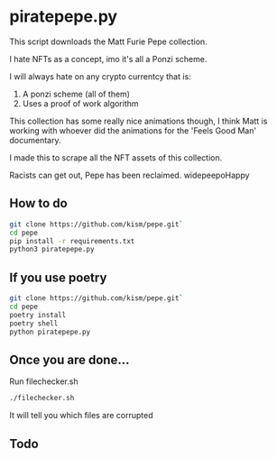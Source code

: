# piratepepe.py

This script downloads the Matt Furie Pepe collection.

I hate NFTs as a concept, imo it's all a Ponzi scheme.

I will always hate on any crypto currentcy that is:

1. A ponzi scheme (all of them)
2. Uses a proof of work algorithm

This collection has some really nice animations though, I think Matt is working with whoever did the animations for the 'Feels Good Man' documentary.

I made this to scrape all the NFT assets of this collection.

Racists can get out, Pepe has been reclaimed. widepeepoHappy

## How to do

```bash
git clone https://github.com/kism/pepe.git`
cd pepe
pip install -r requirements.txt
python3 piratepepe.py
```

## If you use poetry

```bash
git clone https://github.com/kism/pepe.git`
cd pepe
poetry install
poetry shell
python piratepepe.py
```

## Once you are done...

Run filechecker.sh

```bash
./filechecker.sh
```

It will tell you which files are corrupted

## Todo


